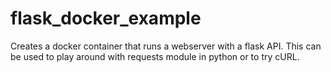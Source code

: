 # flask_docker_example
Creates a docker container that runs a webserver with a flask API. This can be used to play around with requests module in python or to try cURL.

